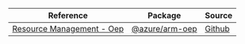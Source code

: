| Reference | Package | Source |
|---|---|---|
|[Resource Management - Oep](arm-oep-readme.md)|[@azure/arm-oep](https://www.npmjs.com/package/@azure/arm-oep)|[Github](https://github.com/Azure/azure-sdk-for-js/blob/main/sdk/oep/arm-oep)|
